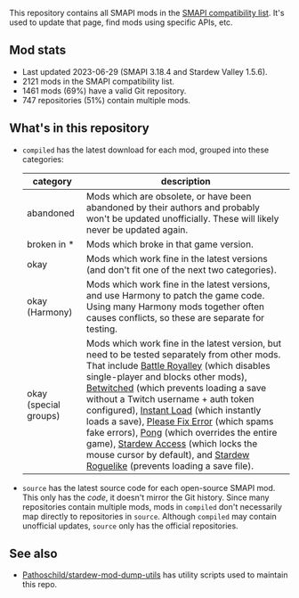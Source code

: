 This repository contains all SMAPI mods in the [SMAPI compatibility list](https://stardewvalleywiki.com/Modding:SMAPI_compatibility).
It's used to update that page, find mods using specific APIs, etc.

## Mod stats
* Last updated 2023-06-29 (SMAPI 3.18.4 and Stardew Valley 1.5.6).
* 2121 mods in the SMAPI compatibility list.
* 1461 mods (69%) have a valid Git repository.
* 747 repositories (51%) contain multiple mods.

## What's in this repository
* `compiled` has the latest download for each mod, grouped into these categories:

  category       | description
  -------------- | -----------
  abandoned      | Mods which are obsolete, or have been abandoned by their authors and probably won't be updated unofficially. These will likely never be updated again.
  broken in \*   | Mods which broke in that game version.
  okay           | Mods which work fine in the latest versions (and don't fit one of the next two categories).
  okay (Harmony) | Mods which work fine in the latest versions, and use Harmony to patch the game code. Using many Harmony mods together often causes conflicts, so these are separate for testing.
  okay (special groups) | Mods which work fine in the latest version, but need to be tested separately from other mods. That include [Battle Royalley](https://www.nexusmods.com/stardewvalley/mods/9891) (which disables single-player and blocks other mods), [Betwitched](https://www.nexusmods.com/stardewvalley/mods/10172) (which prevents loading a save without a Twitch username + auth token configured), [Instant Load](https://www.nexusmods.com/stardewvalley/mods/16253) (which instantly loads a save), [Please Fix Error](https://www.nexusmods.com/stardewvalley/mods/6492) (which spams fake errors), [Pong](https://www.nexusmods.com/stardewvalley/mods/1994) (which overrides the entire game), [Stardew Access](https://www.nexusmods.com/stardewvalley/mods/10319) (which locks the mouse cursor by default), and [Stardew Roguelike](https://www.nexusmods.com/stardewvalley/mods/13614) (prevents loading a save file).

* `source` has the latest source code for each open-source SMAPI mod. This only has the _code_, it
  doesn't mirror the Git history. Since many repositories contain multiple mods, mods in `compiled`
  don't necessarily map directly to repositories in `source`. Although `compiled` may contain
  unofficial updates, `source` only has the official repositories.

## See also
* [Pathoschild/stardew-mod-dump-utils](https://github.com/Pathoschild/stardew-mod-dump-utils) has
  utility scripts used to maintain this repo.
